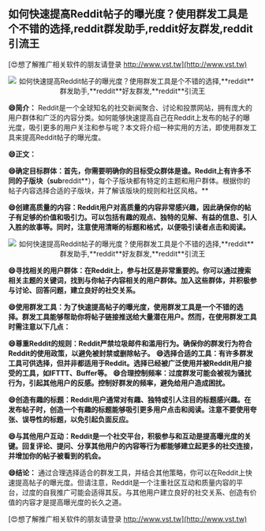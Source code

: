 ## **如何快速提高Reddit帖子的曝光度？使用群发工具是个不错的选择,**reddit**群发助手,**reddit**好友群发,**reddit**引流王**

[😍想了解推广相关软件的朋友请登录 http://www.vst.tw](http://www.vst.tw)

 <center><img src="https://vst.tw/MP4/tuiguang/png/2.png" alt="如何快速提高Reddit帖子的曝光度？使用群发工具是个不错的选择,**reddit**群发助手,**reddit**好友群发,**reddit**引流王"></center>

**😄简介：**
Reddit是一个全球知名的社交新闻聚合、讨论和投票网站，拥有庞大的用户群体和广泛的内容分类。如何能够快速提高自己在Reddit上发布的帖子的曝光度，吸引更多的用户关注和参与呢？本文将介绍一种实用的方法，即使用群发工具来提高Reddit帖子的曝光度。

**😄正文：**

**😄确定目标群体：首先，你需要明确你的目标受众群体是谁。Reddit上有许多不同的子版块（sub**reddit**），每个子版块都有特定的主题和用户群体。根据你的帖子内容选择合适的子版块，并了解该版块的规则和社区风格。**

**😄创建高质量的内容：Reddit用户对高质量的内容非常感兴趣，因此确保你的帖子有足够的价值和吸引力。可以包括有趣的观点、独特的见解、有益的信息、引人入胜的故事等。同时，注意使用清晰的标题和格式，以便吸引读者点击和阅读。**

 <center><img src="https://vst.tw/MP4/tuiguang/png/0.png" alt="如何快速提高Reddit帖子的曝光度？使用群发工具是个不错的选择,**reddit**群发助手,**reddit**好友群发,**reddit**引流王"></center>

**😄寻找相关的用户群体：在Reddit上，参与社区是非常重要的。你可以通过搜索相关主题的关键词，找到与你帖子内容相关的用户群体。加入这些群体，并积极参与讨论、回答问题，建立良好的社交关系。**

**😄使用群发工具：为了快速提高帖子的曝光度，使用群发工具是一个不错的选择。群发工具能够帮助你将帖子链接推送给大量潜在用户。然而，在使用群发工具时需注意以下几点：**

**😄尊重Reddit的规则：Reddit严禁垃圾邮件和滥用行为。确保你的群发行为符合Reddit的使用政策，以避免被封禁或删除帖子。**
**😄选择合适的工具：有许多群发工具可供选择，但并非都适用于Reddit。选择已经被广泛使用并被Reddit用户接受的工具，如IFTTT、Buffer等。**
**😄合理控制频率：过度群发可能会被视为骚扰行为，引起其他用户的反感。控制好群发的频率，避免给用户造成困扰。**

**😄创造有趣的标题：Reddit用户通常对有趣、独特或引人注目的标题感兴趣。在发布帖子时，创造一个有趣的标题能够吸引更多用户点击和阅读。注意不要使用夸张、误导性的标题，以免引起负面反应。**

**😄与其他用户互动：Reddit是一个社交平台，积极参与和互动是提高曝光度的关键。回复评论、提问、分享其他用户的内容等行为都能够建立起更多的社交连接，并增加你的帖子被看到的机会。**

**😄结论：**
通过合理选择适合的群发工具，并结合其他策略，你可以在Reddit上快速提高帖子的曝光度。但请注意，Reddit是一个注重社区互动和质量内容的平台，过度的自我推广可能会适得其反。与其他用户建立良好的社交关系、创造有价值的内容才是提高曝光度的长久之道。

[😍想了解推广相关软件的朋友请登录 http://www.vst.tw](http://www.vst.tw)



